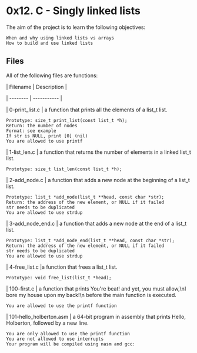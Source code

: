 # 0x12. C - Singly linked lists

The aim of the project is to learn the following objectives:

    When and why using linked lists vs arrays
    How to build and use linked lists

## Files

All of the following files are functions:

| Filename | Description |

| -------- | ----------- |


| 0-print_list.c | a function that prints all the elements of a list_t list.

    Prototype: size_t print_list(const list_t *h);
    Return: the number of nodes
    Format: see example
    If str is NULL, print [0] (nil)
    You are allowed to use printf

| 1-list_len.c | a function that returns the number of elements in a linked list_t list.

    Prototype: size_t list_len(const list_t *h);

| 2-add_node.c | a function that adds a new node at the beginning of a list_t list.

    Prototype: list_t *add_node(list_t **head, const char *str);
    Return: the address of the new element, or NULL if it failed
    str needs to be duplicated
    You are allowed to use strdup

| 3-add_node_end.c | a function that adds a new node at the end of a list_t list.

    Prototype: list_t *add_node_end(list_t **head, const char *str);
    Return: the address of the new element, or NULL if it failed
    str needs to be duplicated
    You are allowed to use strdup

| 4-free_list.c |a function that frees a list_t list.

    Prototype: void free_list(list_t *head);

| 100-first.c | a function that prints You're beat! and yet, you must allow,\nI bore my house upon my back!\n before the main function is executed.

    You are allowed to use the printf function

| 101-hello_holberton.asm | a 64-bit program in assembly that prints Hello, Holberton, followed by a new line.

    You are only allowed to use the printf function
    You are not allowed to use interrupts
    Your program will be compiled using nasm and gcc:
